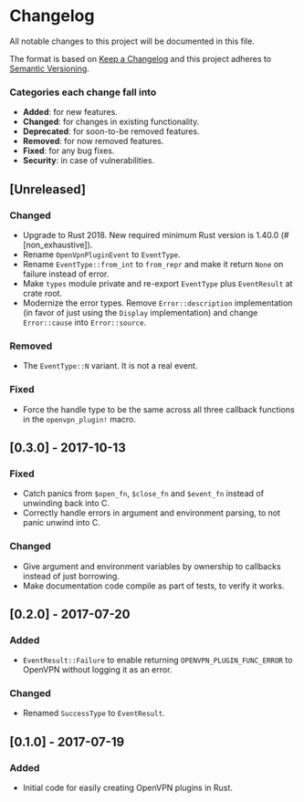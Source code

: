 # Changelog
All notable changes to this project will be documented in this file.

The format is based on [Keep a Changelog](http://keepachangelog.com/en/1.0.0/)
and this project adheres to [Semantic Versioning](http://semver.org/spec/v2.0.0.html).

### Categories each change fall into

* **Added**: for new features.
* **Changed**: for changes in existing functionality.
* **Deprecated**: for soon-to-be removed features.
* **Removed**: for now removed features.
* **Fixed**: for any bug fixes.
* **Security**: in case of vulnerabilities.


## [Unreleased]
### Changed
- Upgrade to Rust 2018. New required minimum Rust version is 1.40.0 (#[non_exhaustive]).
- Rename `OpenVpnPluginEvent` to `EventType`.
- Rename `EventType::from_int` to `from_repr` and make it return `None` on failure instead of error.
- Make `types` module private and re-export `EventType` plus `EventResult` at crate root.
- Modernize the error types. Remove `Error::description` implementation (in favor of just using
  the `Display` implementation) and change `Error::cause` into `Error::source`.

### Removed
- The `EventType::N` variant. It is not a real event.

### Fixed
- Force the handle type to be the same across all three callback functions in the `openvpn_plugin!`
  macro.


## [0.3.0] - 2017-10-13
### Fixed
- Catch panics from `$open_fn`, `$close_fn` and `$event_fn` instead of unwinding back into C.
- Correctly handle errors in argument and environment parsing, to not panic unwind into C.

### Changed
- Give argument and environment variables by ownership to callbacks instead of just borrowing.
- Make documentation code compile as part of tests, to verify it works.


## [0.2.0] - 2017-07-20
### Added
- `EventResult::Failure` to enable returning `OPENVPN_PLUGIN_FUNC_ERROR` to OpenVPN without logging
  it as an error.

### Changed
- Renamed `SuccessType` to `EventResult`.


## [0.1.0] - 2017-07-19
### Added
- Initial code for easily creating OpenVPN plugins in Rust.
